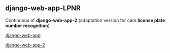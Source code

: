 ## django-web-app-LPNR

Continuous of **django-web-app-2** (adaptation version for cars **license plate number recognition**)

[django-web-app](https://github.com/diixo/django-web-app)

[django-web-app-2](https://github.com/diixo/django-web-app-2)
